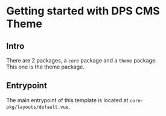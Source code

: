 # Getting started with DPS CMS Theme

## Intro

There are 2 packages, a `core` package and a `theme` package.  
This one is the theme package.  

## Entrypoint

The main entrypoint of this template is located at `core-pkg/layouts/default.vue`.
